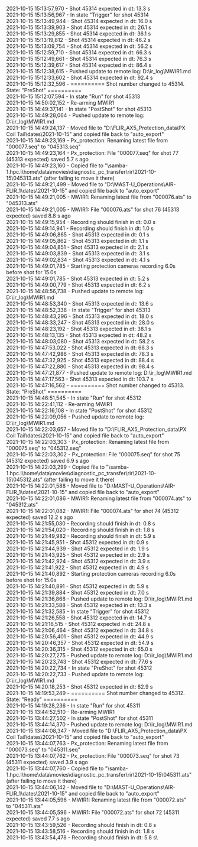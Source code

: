 2021-10-15 15:13:57,970 - Shot 45314 expected in dt: 13.3 s\
2021-10-15 15:13:56,967 - In state "Trigger" for shot 45314\
2021-10-15 15:13:49,944 - Shot 45314 expected in dt: 16.0 s\
2021-10-15 15:13:39,903 - Shot 45314 expected in dt: 26.1 s\
2021-10-15 15:13:29,855 - Shot 45314 expected in dt: 36.1 s\
2021-10-15 15:13:19,812 - Shot 45314 expected in dt: 46.2 s\
2021-10-15 15:13:09,754 - Shot 45314 expected in dt: 56.2 s\
2021-10-15 15:12:59,710 - Shot 45314 expected in dt: 66.3 s\
2021-10-15 15:12:49,661 - Shot 45314 expected in dt: 76.3 s\
2021-10-15 15:12:39,617 - Shot 45314 expected in dt: 86.4 s\
2021-10-15 15:12:38,615 - Pushed update to remote log: D:\ir_log\MWIR1.md\
2021-10-15 15:12:33,602 - Shot 45314 expected in dt: 92.4 s\
2021-10-15 15:12:32,596 - ========== Shot number changed to 45314. State: "PreShot" ==========\
2021-10-15 15:12:07,594 - In state "Run" for shot 45313\
2021-10-15 14:50:02,152 - Re-arming MWIR1\
2021-10-15 14:49:37,141 - In state "PostShot" for shot 45313\
2021-10-15 14:49:28,064 - Pushed update to remote log: D:\ir_log\MWIR1.md\
2021-10-15 14:49:24,137 - Moved file to "D:\FLIR_AX5_Protection_data\PX Coil Tail\dates\2021-10-15" and copied file back to "auto_export"\
2021-10-15 14:49:23,169 - Px_protection: Renaming latest file from "000077.seq" to "045313.seq"\
2021-10-15 14:49:23,164 - Px_protection: File "000077.seq" for shot 77 (45313 expected) saved 5.7 s ago\
2021-10-15 14:49:23,160 - Copied file to "\\samba-1.hpc.l\home\data\movies\diagnostic_pc_transfer\rir\2021-10-15\045313.ats" (after failing to move it there)\
2021-10-15 14:49:21,499 - Moved file to "D:\MAST-U_Operations\AIR-FLIR_1\dates\2021-10-15" and copied file back to "auto_export"\
2021-10-15 14:49:21,005 - MWIR1: Renaming latest file from "000076.ats" to "045313.ats"\
2021-10-15 14:49:21,005 - MWIR1: File "000076.ats" for shot 76 (45313 expected) saved 8.8 s ago\
2021-10-15 14:49:15,954 - Recording should finish in dt: 0.0 s\
2021-10-15 14:49:14,941 - Recording should finish in dt: 1.0 s\
2021-10-15 14:49:06,865 - Shot 45313 expected in dt: 0.1 s\
2021-10-15 14:49:05,862 - Shot 45313 expected in dt: 1.1 s\
2021-10-15 14:49:04,851 - Shot 45313 expected in dt: 2.1 s\
2021-10-15 14:49:03,839 - Shot 45313 expected in dt: 3.1 s\
2021-10-15 14:49:02,834 - Shot 45313 expected in dt: 4.1 s\
2021-10-15 14:49:01,785 - Starting protection cameras recording 6.0s before shot for 15.0s\
2021-10-15 14:49:01,785 - Shot 45313 expected in dt: 5.2 s\
2021-10-15 14:49:00,779 - Shot 45313 expected in dt: 6.2 s\
2021-10-15 14:48:56,738 - Pushed update to remote log: D:\ir_log\MWIR1.md\
2021-10-15 14:48:53,340 - Shot 45313 expected in dt: 13.6 s\
2021-10-15 14:48:52,338 - In state "Trigger" for shot 45313\
2021-10-15 14:48:43,296 - Shot 45313 expected in dt: 18.0 s\
2021-10-15 14:48:33,247 - Shot 45313 expected in dt: 28.0 s\
2021-10-15 14:48:23,192 - Shot 45313 expected in dt: 38.1 s\
2021-10-15 14:48:13,135 - Shot 45313 expected in dt: 48.2 s\
2021-10-15 14:48:03,080 - Shot 45313 expected in dt: 58.2 s\
2021-10-15 14:47:53,022 - Shot 45313 expected in dt: 68.3 s\
2021-10-15 14:47:42,986 - Shot 45313 expected in dt: 78.3 s\
2021-10-15 14:47:32,925 - Shot 45313 expected in dt: 88.4 s\
2021-10-15 14:47:22,880 - Shot 45313 expected in dt: 98.4 s\
2021-10-15 14:47:21,877 - Pushed update to remote log: D:\ir_log\MWIR1.md\
2021-10-15 14:47:17,563 - Shot 45313 expected in dt: 103.7 s\
2021-10-15 14:47:16,562 - ========== Shot number changed to 45313. State: "PreShot" ==========\
2021-10-15 14:46:51,545 - In state "Run" for shot 45312\
2021-10-15 14:22:41,112 - Re-arming MWIR1\
2021-10-15 14:22:16,108 - In state "PostShot" for shot 45312\
2021-10-15 14:22:09,056 - Pushed update to remote log: D:\ir_log\MWIR1.md\
2021-10-15 14:22:03,657 - Moved file to "D:\FLIR_AX5_Protection_data\PX Coil Tail\dates\2021-10-15" and copied file back to "auto_export"\
2021-10-15 14:22:03,303 - Px_protection: Renaming latest file from "000075.seq" to "045312.seq"\
2021-10-15 14:22:03,302 - Px_protection: File "000075.seq" for shot 75 (45312 expected) saved 6.9 s ago\
2021-10-15 14:22:03,299 - Copied file to "\\samba-1.hpc.l\home\data\movies\diagnostic_pc_transfer\rir\2021-10-15\045312.ats" (after failing to move it there)\
2021-10-15 14:22:01,588 - Moved file to "D:\MAST-U_Operations\AIR-FLIR_1\dates\2021-10-15" and copied file back to "auto_export"\
2021-10-15 14:22:01,086 - MWIR1: Renaming latest file from "000074.ats" to "045312.ats"\
2021-10-15 14:22:01,082 - MWIR1: File "000074.ats" for shot 74 (45312 expected) saved 12.2 s ago\
2021-10-15 14:21:55,030 - Recording should finish in dt: 0.8 s\
2021-10-15 14:21:54,020 - Recording should finish in dt: 1.8 s\
2021-10-15 14:21:49,982 - Recording should finish in dt: 5.9 s\
2021-10-15 14:21:45,951 - Shot 45312 expected in dt: 0.9 s\
2021-10-15 14:21:44,939 - Shot 45312 expected in dt: 1.9 s\
2021-10-15 14:21:43,925 - Shot 45312 expected in dt: 2.9 s\
2021-10-15 14:21:42,924 - Shot 45312 expected in dt: 3.9 s\
2021-10-15 14:21:41,922 - Shot 45312 expected in dt: 4.9 s\
2021-10-15 14:21:40,892 - Starting protection cameras recording 6.0s before shot for 15.0s\
2021-10-15 14:21:40,891 - Shot 45312 expected in dt: 5.9 s\
2021-10-15 14:21:39,884 - Shot 45312 expected in dt: 7.0 s\
2021-10-15 14:21:36,868 - Pushed update to remote log: D:\ir_log\MWIR1.md\
2021-10-15 14:21:33,588 - Shot 45312 expected in dt: 13.3 s\
2021-10-15 14:21:32,585 - In state "Trigger" for shot 45312\
2021-10-15 14:21:26,558 - Shot 45312 expected in dt: 14.7 s\
2021-10-15 14:21:16,515 - Shot 45312 expected in dt: 24.8 s\
2021-10-15 14:21:06,464 - Shot 45312 expected in dt: 34.8 s\
2021-10-15 14:20:56,401 - Shot 45312 expected in dt: 44.9 s\
2021-10-15 14:20:46,357 - Shot 45312 expected in dt: 54.9 s\
2021-10-15 14:20:36,315 - Shot 45312 expected in dt: 65.0 s\
2021-10-15 14:20:27,275 - Pushed update to remote log: D:\ir_log\MWIR1.md\
2021-10-15 14:20:23,743 - Shot 45312 expected in dt: 77.6 s\
2021-10-15 14:20:22,734 - In state "PreShot" for shot 45312\
2021-10-15 14:20:22,733 - Pushed update to remote log: D:\ir_log\MWIR1.md\
2021-10-15 14:20:18,253 - Shot 45312 expected in dt: 82.9 s\
2021-10-15 14:19:53,249 - ========== Shot number changed to 45312. State: "Ready" ==========\
2021-10-15 14:19:28,236 - In state "Run" for shot 45311\
2021-10-15 13:44:52,510 - Re-arming MWIR1\
2021-10-15 13:44:27,502 - In state "PostShot" for shot 45311\
2021-10-15 13:44:14,370 - Pushed update to remote log: D:\ir_log\MWIR1.md\
2021-10-15 13:44:08,347 - Moved file to "D:\FLIR_AX5_Protection_data\PX Coil Tail\dates\2021-10-15" and copied file back to "auto_export"\
2021-10-15 13:44:07,763 - Px_protection: Renaming latest file from "000073.seq" to "045311.seq"\
2021-10-15 13:44:07,762 - Px_protection: File "000073.seq" for shot 73 (45311 expected) saved 3.9 s ago\
2021-10-15 13:44:07,760 - Copied file to "\\samba-1.hpc.l\home\data\movies\diagnostic_pc_transfer\rir\2021-10-15\045311.ats" (after failing to move it there)\
2021-10-15 13:44:06,142 - Moved file to "D:\MAST-U_Operations\AIR-FLIR_1\dates\2021-10-15" and copied file back to "auto_export"\
2021-10-15 13:44:05,596 - MWIR1: Renaming latest file from "000072.ats" to "045311.ats"\
2021-10-15 13:44:05,596 - MWIR1: File "000072.ats" for shot 72 (45311 expected) saved 7.7 s ago\
2021-10-15 13:43:59,526 - Recording should finish in dt: 0.8 s\
2021-10-15 13:43:58,516 - Recording should finish in dt: 1.8 s\
2021-10-15 13:43:54,478 - Recording should finish in dt: 5.8 s\
